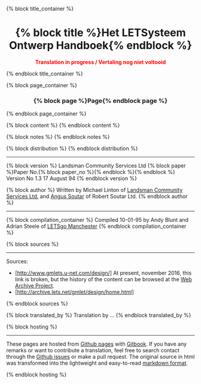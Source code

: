 {% block title_container %}
<center><h1>{% block title %}Het LETSysteem Ontwerp Handboek{% endblock %}</h1></center>
<center><p style="color:red;"><b>Translation in progress / Vertaling nog niet voltooid</b></p></center>
{% endblock title_container %}

{% block page_container %}
<center><h3>{% block page %}Page{% endblock page %}</h3></center>
{% endblock page_container %}

{% block content %}
{% endblock content %}

{% block notes %}
{% endblock notes %}

{% block distribution %}
{% endblock distribution %}

---

{% block version %}
Landsman Community Services Ltd {% block paper %}Paper No.{% block paper_no %}{% endblock %}{% endblock %} Version No 1.3 17 August 94
{% endblock version %}

{% block author %}
Written by Michael Linton of <A HREF = "../explore/lcs.html">Landsman Community Services Ltd.</A> and <A HREF = "mailto:rsl@letsgo.u-net.com">Angus Soutar</A> of Robert Soutar Ltd.
{% endblock author %}

---

{% block compilation_container %}
Compiled 10-01-95 by Andy Blunt and Adrian Steele of <A HREF = "mailto:rsl@letsgo.u-net.com">LETSgo Manchester</A>
{% endblock compilation_container %}

{% block sources %}

---

Sources:

* [http://www.gmlets.u-net.com/design/]
At present, november 2016, this link is broken, but the history of the content can be browsed
at the [Web Archive Project](https://web.archive.org/web/20130510203518/http://www.gmlets.u-net.com/design/).
* [http://archive.lets.net/gmlet/design/home.html]

{% endblock sources %}

{% block translated_by %}
Translation by ...
{% endblock translated_by %}

{% block hosting %}

---

These pages are hosted from [Github pages](https://github.com/eeemarv/letsystem-design-manual) with [Gitbook](https://www.gitbook.com/).
If you have any remarks or want to contribute a translation, feel free to search contact through the [Github issues](https://github.com/eeemarv/lm/issues) or make a pull request.
The original source in html was transformed into the lightweight and easy-to-read [markdown format](https://guides.github.com/features/mastering-markdown/).

{% endblock hosting %}

